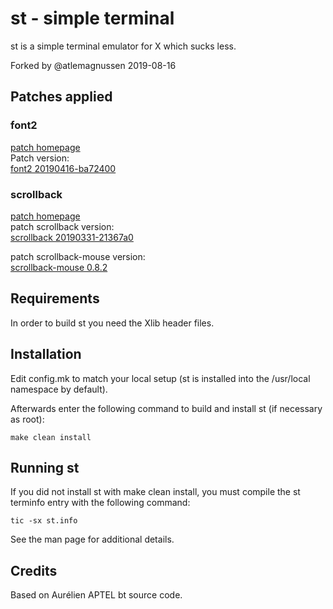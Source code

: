 # st - simple terminal
st is a simple terminal emulator for X which sucks less.  
  
Forked by @atlemagnussen 2019-08-16

## Patches applied
### font2
[patch homepage](https://st.suckless.org/patches/font2/)  
Patch version:  
[font2 20190416-ba72400](https://st.suckless.org/patches/font2/st-font2-20190416-ba72400.diff)

### scrollback
[patch homepage](https://st.suckless.org/patches/scrollback/)  
patch scrollback version:  
[scrollback 20190331-21367a0](https://st.suckless.org/patches/scrollback/st-scrollback-20190331-21367a0.diff)

patch scrollback-mouse version:  
[scrollback-mouse 0.8.2](https://st.suckless.org/patches/scrollback/st-scrollback-mouse-0.8.2.diff)

Requirements
------------
In order to build st you need the Xlib header files.


Installation
------------
Edit config.mk to match your local setup (st is installed into
the /usr/local namespace by default).

Afterwards enter the following command to build and install st (if
necessary as root):

    make clean install


Running st
----------
If you did not install st with make clean install, you must compile
the st terminfo entry with the following command:

    tic -sx st.info

See the man page for additional details.

Credits
-------
Based on Aurélien APTEL <aurelien dot aptel at gmail dot com> bt source code.

